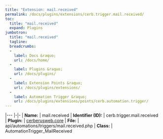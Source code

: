 ```yaml
---
title: "Extension: mail.received"
permalink: /docs/plugins/extensions/cerb.trigger.mail.received/
toc:
  title: "mail.received"
  expand: Plugins
jumbotron:
  title: "mail.received"
  tagline: 
  breadcrumbs:
  -
    label: Docs &raquo;
    url: /docs/home/
  -
    label: Plugins &raquo;
    url: /docs/plugins/
  -
    label: Extension Points &raquo;
    url: /docs/plugins/extensions/
  -
    label: Automation Trigger &raquo;
    url: /docs/plugins/extensions/points/cerb.automation.trigger/
---
```


|---
|-|-
| **Name:** | mail.received
| **Identifier (ID):** | cerb.trigger.mail.received
| **Plugin:** | [cerberusweb.core](/docs/plugins/cerberusweb.core/)
| **File:** | api/automations/triggers/mail.received.php
| **Class:** | AutomationTrigger_MailReceived

